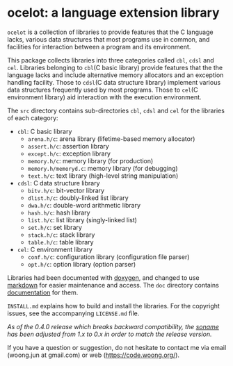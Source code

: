 ocelot: a language extension library
====================================

`ocelot` is a collection of libraries to provide features that the C language
lacks, various data structures that most programs use in common, and facilities
for interaction between a program and its environment.

This package collects libraries into three categories called `cbl`, `cdsl` and
`cel`. Libraries belonging to `cbl`(C basic library) provide features that the
the language lacks and include alternative memory allocators and an exception
handling facility. Those to `cdsl`(C data structure library) implement various
data structures frequently used by most programs. Those to `cel`(C environment
library) aid interaction with the execution environment.

The `src` directory contains sub-directories `cbl`, `cdsl` and `cel` for the
libraries of each category:

- `cbl`: C basic library
    - `arena.h/c`: arena library (lifetime-based memory allocator)
    - `assert.h/c`: assertion library
    - `except.h/c`: exception library
    - `memory.h/c`: memory library (for production)
    - `memory.h/memoryd.c`: memory library (for debugging)
    - `text.h/c`: text library (high-level string manipulation)
- `cdsl`: C data structure library
    - `bitv.h/c`: bit-vector library
    - `dlist.h/c`: doubly-linked list library
    - `dwa.h/c`: double-word arithmetic library
    - `hash.h/c`: hash library
    - `list.h/c`: list library (singly-linked list)
    - `set.h/c`: set library
    - `stack.h/c`: stack library
    - `table.h/c`: table library
- `cel`: C environment library
    - `conf.h/c`: configuration library (configuration file parser)
    - `opt.h/c`: option library (option parser)

Libraries had been documented with [doxygen](https://www.doxygen.org), and
changed to use [markdown](https://daringfireball.net/projects/markdown/) for
easier maintenance and access. The `doc` directory contains
[documentation](https://github.com/mycoboco/ocelot/tree/master/doc) for them.

`INSTALL.md` explains how to build and install the libraries. For the copyright
issues, see the accompanying `LICENSE.md` file.

_As of the 0.4.0 release which breaks backward compatibility, the
[soname](https://en.wikipedia.org/wiki/Soname) has been adjusted from 1.x to
0.x in order to match the release version._

If you have a question or suggestion, do not hesitate to contact me via email
(woong.jun at gmail.com) or web (https://code.woong.org/).
